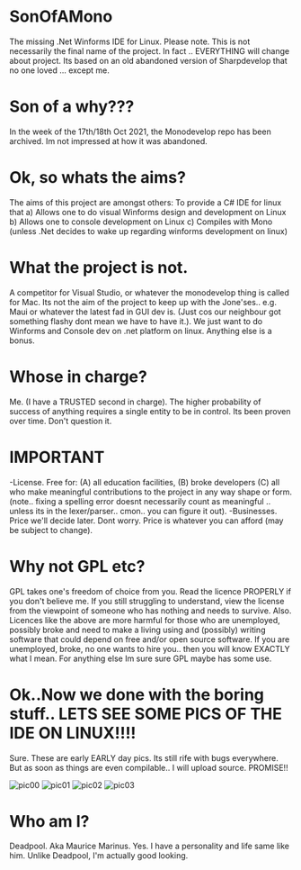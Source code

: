 # SonOfAMono
The missing .Net Winforms IDE for Linux.
Please note. This is not necessarily the final name of the project. In fact .. EVERYTHING will change about project.
Its based on an old abandoned version of Sharpdevelop that no one loved ... except me.

# Son of a why???
In the week of the 17th/18th Oct 2021, the Monodevelop repo has been archived. Im not impressed at how it was abandoned.

# Ok, so whats the aims?
The aims of this project are amongst others: To provide a C# IDE for linux that 
    a) Allows one to do visual Winforms design and development on Linux
    b) Allows one to console development on Linux
    c) Compiles with Mono (unless .Net decides to wake up regarding winforms development on linux)

# What the project is not.
A competitor for Visual Studio, or whatever the monodevelop thing is called for Mac.
Its not the aim of the project to keep up with the Jone'ses.. e.g. Maui or whatever the latest fad in GUI dev is. (Just cos our neighbour got something flashy dont mean we have to have it.). We just want to do Winforms and Console dev on .net platform on linux. Anything else is a bonus.

# Whose in charge?
Me. (I have a TRUSTED second in charge).  The higher probability of success of anything requires a single entity to be in control. Its been proven over time. Don't question it.

# IMPORTANT
-License. Free for:
    (A) all education facilities, 
    (B) broke developers 
    (C) all who make meaningful contributions to the project in any way shape or form. (note.. fixing a spelling error doesnt necessarily count as meaningful .. unless its in the lexer/parser.. cmon.. you can figure it out).
-Businesses. Price we'll decide later. Dont worry. Price is whatever you can afford (may be subject to change).

# Why not GPL etc?
GPL takes one's freedom of choice from you. Read the licence PROPERLY if you don't believe me. If you still struggling to understand, view the license from the viewpoint of someone who has nothing and needs to survive.
Also. Licences like the above are more harmful for those who are unemployed, possibly broke and need to make a living using and (possibly) writing software that could depend on free and/or open source software. If you are unemployed, broke, no one wants to hire you.. then you will know EXACTLY what I mean.
For anything else Im sure sure GPL maybe has some use.

# Ok..Now we done with the boring stuff.. LETS SEE SOME PICS OF THE IDE ON LINUX!!!!
Sure. These are early EARLY day pics. Its still rife with bugs everywhere. But as soon as things are even compilable.. I will upload source. PROMISE!!

![pic00](https://user-images.githubusercontent.com/75542535/138273325-618f5ddf-0b6d-4dd0-8bde-b808854f5e92.png)
![pic01](https://user-images.githubusercontent.com/75542535/138273344-38fcf0d2-37f5-4e8c-ab16-55bc65a0bfc7.png)
![pic02](https://user-images.githubusercontent.com/75542535/138273359-66588483-1770-4f96-aabe-ee72db70d661.png)
![pic03](https://user-images.githubusercontent.com/75542535/138273371-ea0ed65f-33e8-4fe7-a562-5082f049bd9b.png)




# Who am I?
Deadpool. Aka Maurice Marinus. Yes. I have a personality and life same like him. Unlike Deadpool, I'm actually good looking.
